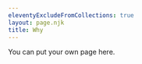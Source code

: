 ```yaml
---
eleventyExcludeFromCollections: true
layout: page.njk
title: Why
---
```


You can put your own page here.
